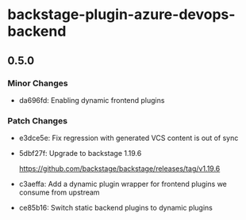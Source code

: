 # backstage-plugin-azure-devops-backend

## 0.5.0

### Minor Changes

- da696fd: Enabling dynamic frontend plugins

### Patch Changes

- e3dce5e: Fix regression with generated VCS content is out of sync
- 5dbf27f: Upgrade to backstage 1.19.6

  <https://github.com/backstage/backstage/releases/tag/v1.19.6>

- c3aeffa: Add a dynamic plugin wrapper for frontend plugins we consume from upstream
- ce85b16: Switch static backend plugins to dynamic plugins
